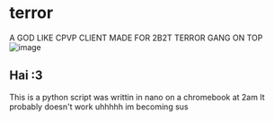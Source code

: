 # terror
A GOD LIKE CPVP CLIENT MADE FOR 2B2T TERROR GANG ON TOP
![image](https://user-images.githubusercontent.com/85663797/174235545-43b61b43-c7f8-4f3f-ae88-b31c2850d980.png)
## Hai :3
This is a python script was writtin in nano on a chromebook at 2am
It probably doesn't work
uhhhhh
im becoming sus
